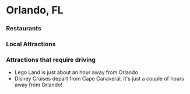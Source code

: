 # Orlando, FL

### Restaurants

### Local Attractions

### Attractions that require driving

- Lego Land is just about an hour away from Orlando
- Disney Cruises depart from Cape Canaveral, it's just a couple of hours away from Orlando!
